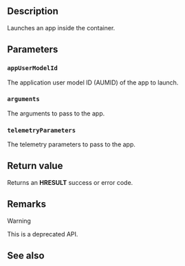 ## Description

Launches an app inside the container.

## Parameters

### `appUserModelId`

The application user model ID (AUMID) of the app to launch.

### `arguments`

The arguments to pass to the app.

### `telemetryParameters`

The telemetry parameters to pass to the app.

## Return value

Returns an **HRESULT** success or error code.

## Remarks

> [!WARNING]
> This is a deprecated API.

## See also
